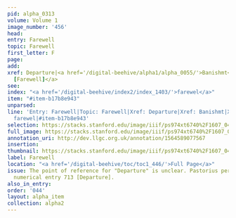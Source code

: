 ```yaml
---
pid: alpha_0313
volume: Volume 1
image_number: '456'
head: 
entry: Farewell
topic: Farewell
first_letter: F
page: 
add: 
xref: Departure|<a href='/digital-beehive/alpha1/alpha_0055/'>Banishmt</a>|<a href='/digital-beehive/num3/num_0939'>675
  [Farewell]</a>
see: 
index: "<a href='/digital-beehive/index2/index_1403/'>farewel</a>"
item: "#item-b17b8e943"
unparsed: 
line: 'Entry: Farewell|Topic: Farewell|Xref: Departure|Xref: Banishmt|Xref: 675 [Farewell]|Index:
  farewel|#item-b17b8e943'
selection: https://stacks.stanford.edu/image/iiif/ps974xt6740%2F1607_0455/769,2745,2987,562/full/0/default.jpg
full_image: https://stacks.stanford.edu/image/iiif/ps974xt6740%2F1607_0455/full/full/0/default.jpg
annotation_uri: http://dev.llgc.org.uk/annotation/1564589077567
insertion: 
thumbnail: https://stacks.stanford.edu/image/iiif/ps974xt6740%2F1607_0455/769,2745,600,180/250,/0/default.jpg
label: Farewell
location: "<a href='/digital-beehive/toc/toc1_446/'>Full Page</a>"
issue: The point of reference for "Departure" is unclear. Pastorius perhaps intends
  numerical entry 713 [Departure].
also_in_entry: 
order: '044'
layout: alpha_item
collection: alpha2
---
```

